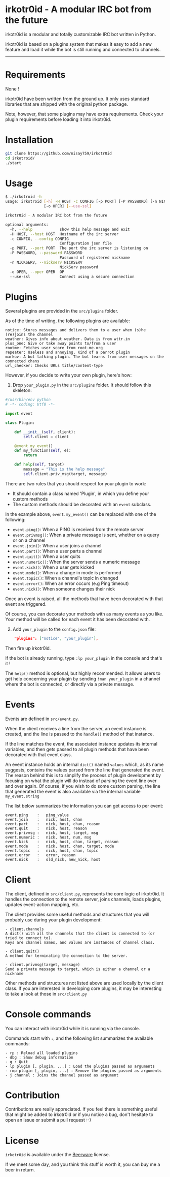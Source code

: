 irkotr0id - A modular IRC bot from the future
=======

irkotr0id is a modular and totally customizable IRC bot written in Python.

irkotr0id is based on a plugins system that makes it easy to add a new feature and load it while the bot is still running and connected to channels.

---


# Requirements
None !

irkotr0id have been written from the ground up. It only uses standard libraries that are shipped with the original python package.

Note, however, that some plugins may have extra requirements. Check your plugin requirements before loading it into irkotr0id.

# Installation
```bash
git clone https://github.com/nisay759/irkotr0id
cd irkotroid/
./start
```

# Usage
```bash
$ ./irkotroid -h
usage: irkotroid [-h] -H HOST -c CONFIG [-p PORT] [-P PASSWORD] [-n NICKSERV]
                 [-o OPER] [--use-ssl]

irkotr0id - A modular IRC bot from the future

optional arguments:
  -h, --help            show this help message and exit
  -H HOST, --host HOST  Hostname of the irc server
  -c CONFIG, --config CONFIG
                        Configuration json file
  -p PORT, --port PORT  The port the irc server is listening on
  -P PASSWORD, --password PASSWORD
                        Password of registered nickname
  -n NICKSERV, --nickserv NICKSERV
                        NickServ password
  -o OPER, --oper OPER  OP
  --use-ssl             Connect using a secure connection
```

# Plugins
Several plugins are provided in the ```src/plugins``` folder.

As of the time of writing, the following plugins are available:

```
notice: Stores messages and delivers them to a user when (s)he (re)joins the channel
weather: Gives info about weather. Data is from wttr.in
plus_one: Give or take away points to/from a user
rootme: Fetches user score from root-me.org
repeater: Useless and annoying. Kind of a parrot plugin
markov: A bot talking plugin. The bot learns from user messages on the connected chans
url_checker: Checks URLs title/content-type
```

However, if you decide to write your own plugin, here's how:

1. Drop ```your_plugin.py``` in the ```src/plugins``` folder. It should follow this skeleton:

```python
#/usr/bin/env python
# -*- coding: Utf8 -*-

import event

class Plugin:

    def __init__(self, client):
        self.client = client

    @event.my_event()
    def my_function(self, e):
        return

    def help(self, target)
        message = "This is the help message"
        self.client.priv_msg(target, message)
```

There are two rules that you should respect for your plugin to work:

  - It should contain a class named 'Plugin', in which you define your custom methods
  - The custom methods should be decorated with an ```event``` subclass.

In the example above, ```event.my_event()``` can be replaced with one of the following:

  - ```event.ping()```: When a PING is received from the remote server
  - ```event.privmsg()```: When a private message is sent, whether on a query or on a channel
  - ```event.join()```: When a user joins a channel
  - ```event.part()```: When a user parts a channel
  - ```event.quit()```: When a user quits
  - ```event.numeric()```: When the server sends a numeric message
  - ```event.kick()```: When a user gets kicked
  - ```event.mode()```: When a change in mode is performed
  - ```event.topic()```: When a channel's topic in changed
  - ```event.error()```: When an error occurs (e.g Ping timeout)
  - ```event.nick()```: When someone changes their nick

Once an event is raised, all the methods that have been decorated with that event are triggered.

Of course, you can decorate your methods with as many events as you like. Your method will be called for each event it has been decorated with.

2. Add ```your_plugin``` to the ```config.json``` file:

```json
    "plugins": ["notice", "your_plugin"],
````
Then fire up irkotr0id.

If the bot is already running, type ```:lp your_plugin``` in the console and that's it !

The ```help()``` method is optional, but highly recommended. It allows users to get help concerning your plugin by sending ```!man your_plugin``` in a channel where the bot is connected, or directly via a private message.

# Events
Events are defined in ```src/event.py```.

When the client receives a line from the server, an event instance is created, and the line is passed to the ```handle()``` method of that instance.

If the line matches the event, the associated instance updates its internal variables, and then gets passed to all plugin methods that have been decorated with that event class.

An event instance holds an internal ```dict()``` named ```values``` which, as its name suggests, contains the values parsed from the line that generated the event. The reason behind this is to simplify the process of plugin development by focusing on what the plugin will do instead of parsing the event line over and over again. Of course, if you wish to do some custom parsing, the line that generated the event is also available via the internal variable ```my_event.string```

The list below summarizes the information you can get access to per event:

```
event.ping    :   ping_value
event.join    :   nick, host, chan
event.part    :   nick, host, chan, reason
event.quit    :   nick, host, reason
event.privmsg :   nick, host, target, msg
event.numeric :   nick, host, num, msg
event.kick    :   nick, host, chan, target, reason
event.mode    :   nick, host, chan, target, mode
event.topic   :   nick, host, chan, topic
event.error   :   error, reason
event.nick    :   old_nick, new_nick, host
```

# Client
The client, defined in ```src/client.py```, represents the core logic of irkotr0id. It handles the connection to the remote server, joins channels, loads plugins, updates event-action mapping, etc.

The client provides some useful methods and structures that you will probably use during your plugin development:

```text
- client.channels
A dict() with all the channels that the client is connected to (or tried to connect to).
Keys are channel names, and values are instances of channel class.

- client.quit()
A method for terminating the connection to the server.

- client.privmsg(target, message)
Send a private message to target, which is either a channel or a nickname
```

Other methods and structures not listed above are used locally by the client class. If you are interested in developing core plugins, it may be interesting to take a look at those in ```src/client.py```

# Console commands
You can interact with irkotr0id while it is running via the console.

Commands start with ```:```, and the following list summarizes the available commands:

```
- rp : Reload all loaded plugins
- dbg : Show debug information
- q : Quit
- lp plugin [, plugin, ...] : Load the plugins passed as arguments
- rmp plugin [, plugin, ...] : Remove the plugins passed as arguments
- j channel : Joins the channel passed as argument
```

# Contribution
Contributions are really appreciated. If you feel there is something useful that might be added to irkotr0id or if you notice a bug, don't hesitate to open an issue or submit a pull request :-)

# License
`irkotr0id` is available under the [Beerware](http://en.wikipedia.org/wiki/Beerware) license.

If we meet some day, and you think this stuff is worth it, you can buy me a beer in return.
